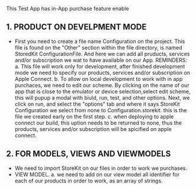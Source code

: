 This Test App has in-App purchase feature enable 

## 1. PRODUCT ON DEVELPMENT MODE
- First you need to create a file name Configuration on the project. This file is found on the "Other" section within the file directory, is named StoredKit ConfigurationFile. And here we can add all pruducts, services and/or subscription we wat to have available on our App. 
   REMINDERS:
   a. This file will work only for development, after finished development mode we need to specify our products, services and/or subscription on Apple Connect. 
   b. To allow on local development to work with in app purchaces, we need to edit our scheme. By clicking on the name of our app that is close to the emulator or device selection,select edit scheme, this will pupup a modal with biuld, run, test, and other options. Next, we click on run, and select the "options" tab and where it says StoreKit Configuration we select from none to Configuration.storekit. this is the file we created early on the first step. 
   c. when deploying to apple connect our build, this uption needs to be returned to none, thus the products, services and/or subscription will be spicified on apple connect. 
   

## 2. FOR MODELS, VIEWS AND VIEWMODELS
- We need to import StoreKit on our files in order to work we purchases. 
- VIEW MODEL. 
   a. we need to add on our view model all identifier for each of our products in order to work, as an array of strings.
